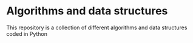 # Algorithms and data structures
This repository is a collection of different algorithms and data structures coded in Python
